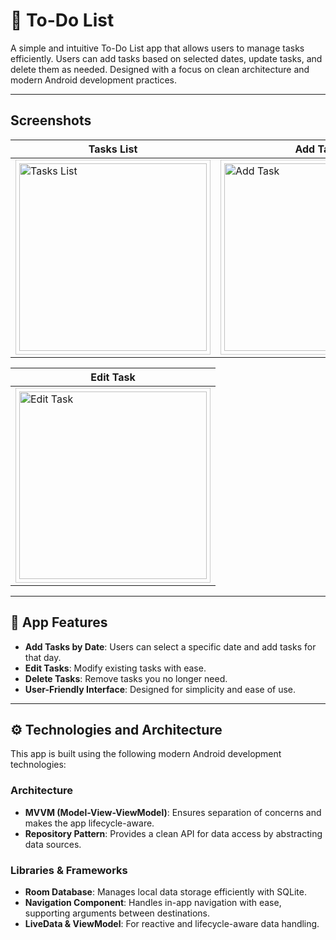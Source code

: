 # 📝 To-Do List

A simple and intuitive To-Do List app that allows users to manage tasks efficiently. Users can add tasks based on selected dates, update tasks, and delete them as needed. Designed with a focus on clean architecture and modern Android development practices.

---

## Screenshots

<div align="center">

| Tasks List                            | Add Task                           |
|------------------------------------|--------------------------------------|
| <img src="https://github.com/user-attachments/assets/a6572b9d-77e5-4de4-99db-d0626eda36f6" alt="Tasks List" width="300" style="border: 1px solid #ccc; padding: 5px;"/>  | <img src="https://github.com/user-attachments/assets/b03b8acd-285b-4cbf-9ea3-7f7b0ca05126" alt="Add Task" width="300" style="border: 1px solid #ccc; padding: 5px;"/> |

| Edit Task                          |
|------------------------------------|
| <img src="https://github.com/user-attachments/assets/88e99210-b8d6-4033-82ff-8b983776993c" alt="Edit Task" width="300" style="border: 1px solid #ccc; padding: 5px;"/> |

</div>

---

## 📱 App Features

- **Add Tasks by Date**: Users can select a specific date and add tasks for that day.
- **Edit Tasks**: Modify existing tasks with ease.
- **Delete Tasks**: Remove tasks you no longer need.
- **User-Friendly Interface**: Designed for simplicity and ease of use.

---

## ⚙️ Technologies and Architecture

This app is built using the following modern Android development technologies:

### **Architecture**
- **MVVM (Model-View-ViewModel)**: Ensures separation of concerns and makes the app lifecycle-aware.
- **Repository Pattern**: Provides a clean API for data access by abstracting data sources.

### **Libraries & Frameworks**
- **Room Database**: Manages local data storage efficiently with SQLite.
- **Navigation Component**: Handles in-app navigation with ease, supporting arguments between destinations.
- **LiveData & ViewModel**: For reactive and lifecycle-aware data handling.
